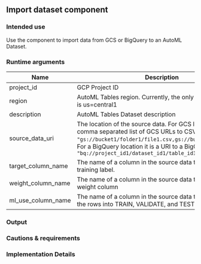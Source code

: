 
## Import dataset component
### Intended use
Use the component to import data from GCS or BigQuery to an AutoML Dataset.
### Runtime arguments
|Name|Description|Type|Optional|Default|
|----|-----------|----|--------|-------|
|project_id|GCP Project ID|GCPProjectID|No||
|region|AutoML Tables region. Currently, the only supported region is us=central1|String|No|us-central1|
|description|AutoML Tables Dataset description|String|No||
|source_data_uri|The location of the source data. For GCS locations it is a comma separated list of GCS URLs to CSV files. E.g. `"gs://bucket1/folder1/file1.csv,gs://bucket2/file2.csv"`. For a BigQuery location it is a URI to a BigQuery table. E.g. `"bq://project_id1/dataset_id1/table_id1"`|String|No||
|target_column_name|The name of a column in the source data to use as the training label.|String|Yes||
|weight_column_name|The name of a column in the source data to be used as the weight column|String|Yes||
|ml_use_column_name|The name of a column in the source data to be used to split the rows into TRAIN, VALIDATE, and TEST sets.|String|Yes||



### Output
### Cautions & requirements
### Implementation Details
